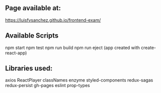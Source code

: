 
## Page available at:
https://luisfvsanchez.github.io/frontend-exam/

## Available Scripts

npm start
npm test
npm run build
npm run eject (app created with create-react-app)

## Libraries used:

axios
ReactPlayer
classNames
enzyme
styled-components
redux-sagas
redux-persist
gh-pages
eslint
prop-types
